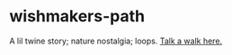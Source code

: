 # wishmakers-path
A lil twine story; nature nostalgia; loops. 
[Talk a walk here.](https://atreides1.github.io/wishmakers-path/)
